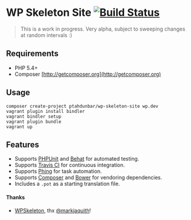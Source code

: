 # WP Skeleton Site [![Build Status](https://travis-ci.org/ptahdunbar/wp-skeleton-site.png?branch=develop)](https://travis-ci.org/ptahdunbar/wp-skeleton-site)

> This is a work in progress. Very alpha, subject to sweeping changes at random intervals :)

## Requirements
* PHP 5.4+
* Composer [http://getcomposer.org](http://getcomposer.org)

## Usage
```
composer create-project ptahdunbar/wp-skeleton-site wp.dev
vagrant plugin install bindler
vagrant bindler setup
vagrant plugin bundle
vagrant up
```

## Features

* Supports [PHPUnit](http://phpunit.de/manual/) and [Behat](http://behat.org/) for automated testing.
* Supports [Travis CI](https://travis-ci.org/) for continuous integration.
* Supports [Phing](http://www.phing.info/) for task automation.
* Supports [Composer](http://getcomposer.org/) and [Bower](http://bower.io/) for vendoring dependencies.
* Includes a `.pot` as a starting translation file.

#### Thanks
* [WPSkeleton](https://github.com/markjaquith/WordPress-Skeleton), thx [@markjaquith](https://github.com/markjaquith)!
